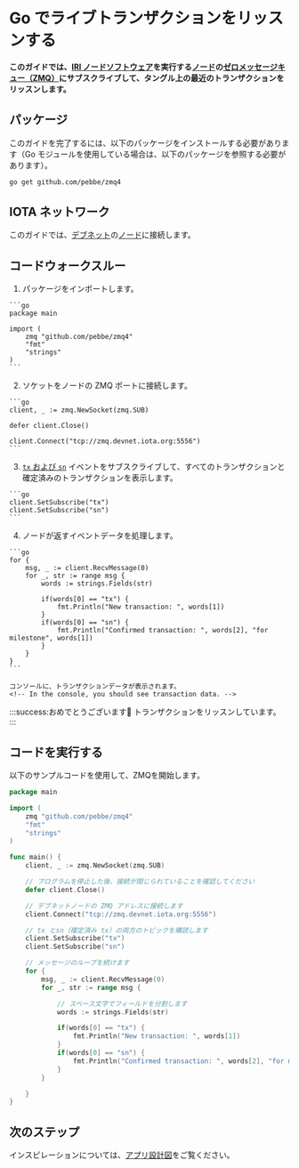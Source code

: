 # Go でライブトランザクションをリッスンする
<!-- # Listen for live transactions in Go -->

**このガイドでは、[IRI ノードソフトウェア](root://node-software/0.1/iri/introduction/overview.md)を実行する[ノード](root://getting-started/0.1/network/nodes.md)の[ゼロメッセージキュー（ZMQ）](https://zeromq.org/)にサブスクライブして、タングル上の最近のトランザクションをリッスンします。**
<!-- **In this guide, you listen to the Tangle for recent transactions by subscribing to the [zero message queue (ZMQ)](https://zeromq.org/) on [nodes](root://getting-started/0.1/network/nodes.md) that run the [IRI node software](root://node-software/0.1/iri/introduction/overview.md).** -->

## パッケージ
<!-- ## Packages -->

このガイドを完了するには、以下のパッケージをインストールする必要があります（Go モジュールを使用している場合は、以下のパッケージを参照する必要があります）。
<!-- To complete this guide, you need to install the following package (if you're using Go modules, you just need to reference this package): -->

```bash
go get github.com/pebbe/zmq4
```

## IOTA ネットワーク
<!-- ## IOTA network -->

このガイドでは、[デブネット](root://getting-started/0.1/network/iota-networks.md#devnet)の[ノード](root://getting-started/0.1/network/nodes.md)に接続します。
<!-- In this guide, we connect to a node on the [Devnet](root://getting-started/0.1/network/iota-networks.md#devnet). -->

## コードウォークスルー
<!-- ## Code walkthrough -->

1. パッケージをインポートします。
  <!-- 1. Import the packages -->

    ```go
    package main

    import (
    	zmq "github.com/pebbe/zmq4"
    	"fmt"
    	"strings"
    )
    ```

2. ソケットをノードの ZMQ ポートに接続します。
  <!-- 2. Connect the socket to a node's ZMQ port -->

    ```go
    client, _ := zmq.NewSocket(zmq.SUB)

    defer client.Close()

    client.Connect("tcp://zmq.devnet.iota.org:5556")
    ```

3. [`tx` および `sn`](root://node-software/0.1/iri/references/zmq-events.md) イベントをサブスクライブして、すべてのトランザクションと確定済みのトランザクションを表示します。
  <!-- 3. Subscribe to the [`tx` and `sn`](root://node-software/0.1/iri/references/zmq-events.md) events to see all transactions and confirmed transactions -->

    ```go
    client.SetSubscribe("tx")
    client.SetSubscribe("sn")
    ```

4. ノードが返すイベントデータを処理します。
  <!-- 4. Process the event data that the node returns -->

    ```go
    for {
    	msg, _ := client.RecvMessage(0)
    	for _, str := range msg {
    		words := strings.Fields(str)

    		if(words[0] == "tx") {
    			fmt.Println("New transaction: ", words[1])
    		}
    		if(words[0] == "sn") {
    			fmt.Println("Confirmed transaction: ", words[2], "for milestone", words[1])
    		}
		}
    }
    ```

    コンソールに、トランザクションデータが表示されます。
    <!-- In the console, you should see transaction data. -->

:::success:おめでとうございます:tada:
トランザクションをリッスンしています。
:::
<!-- :::success:Congratulations :tada: -->
<!-- You're listening to transactions -->
<!-- ::: -->

## コードを実行する
<!-- ## Run the code -->

以下のサンプルコードを使用して、ZMQを開始します。
<!-- Use this sample code to get started with the ZMQ. -->

```go
package main

import (
	zmq "github.com/pebbe/zmq4"
	"fmt"
	"strings"
)

func main() {
	client, _ := zmq.NewSocket(zmq.SUB)

	// プログラムを停止した後、接続が閉じられていることを確認してください
	defer client.Close()

	// デブネットノードの ZMQ アドレスに接続します
	client.Connect("tcp://zmq.devnet.iota.org:5556")

	// tx とsn（確定済み tx）の両方のトピックを購読します
	client.SetSubscribe("tx")
	client.SetSubscribe("sn")

	// メッセージのループを続けます
	for {
		msg, _ := client.RecvMessage(0)
		for _, str := range msg {

			// スペース文字でフィールドを分割します
			words := strings.Fields(str)

			if(words[0] == "tx") {
				fmt.Println("New transaction: ", words[1])
			}
			if(words[0] == "sn") {
				fmt.Println("Confirmed transaction: ", words[2], "for milestone", words[1])
			}
		}

	}
}
```

## 次のステップ
<!-- ## Next steps -->

インスピレーションについては、[アプリ設計図](root://blueprints/0.1/introduction/overview.md)をご覧ください。
<!-- Take a look at our [app blueprints](root://blueprints/0.1/introduction/overview.md) for inspiration. -->
